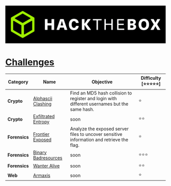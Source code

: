 <p align='center'>
  <img src='assets/banner.png' alt="HTB">
</p>

# [__Challenges__](#challenges)
| Category      | Name                                                                    | Objective                                                                | Difficulty [⭐⭐⭐⭐⭐] |
|---------------|-------------------------------------------------------------------------|--------------------------------------------------------------------------|-------------------------|
| **Crypto**    | [Alphascii Clashing](uni-ctf-2024/crypto/Alphascii%20Clashing) | Find an MD5 hash collision to register and login with different usernames but the same hash.             | ⭐ |
| **Crypto**    | [Exfiltrated Entropy](uni-ctf-2024/crypto/[Easy]%20Exfiltrated%20Entropy) | soon                           | ⭐⭐ |
| **Forensics** | [Frontier Exposed](uni-ctf-2024/forensics/Frontier%20Exposed) | Analyze the exposed server files to uncover sensitive information and retrieve the flag.                               | ⭐ |
| **Forensics** | [Binary Badresources](uni-ctf-2024/forensics/[Medium]%20Binary%20Badresources) | soon                                | ⭐⭐⭐ |
| **Forensics** | [Wanter Alive](uni-ctf-2024/forensics/Wanter%20Alive)         | soon                             | ⭐⭐ |
| **Web**       | [Armaxis](uni-ctf-2024/web/Armaxis)                     | soon      | ⭐ |
